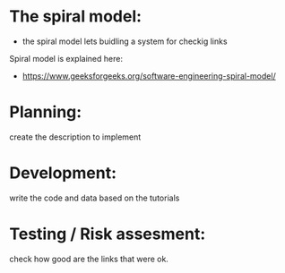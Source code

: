 # The spiral model:
- the spiral model lets buidling a system for checkig links

Spiral model is explained here:
- https://www.geeksforgeeks.org/software-engineering-spiral-model/

# Planning: 
create the description to implement
# Development: 
write the code and data based on the tutorials
# Testing / Risk assesment: 
check how good are the links that were ok.
